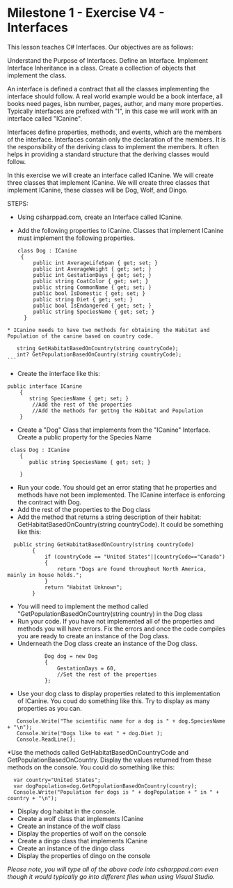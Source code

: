 # Milestone 1 - Exercise V4 - Interfaces

This lesson teaches C# Interfaces. Our objectives are as follows:

Understand the Purpose of Interfaces.
Define an Interface.
Implement Interface Inheritance in a class.
Create a collection of objects that implement the class.

An interface is defined a contract that all the classes implementing the interface should follow. A real world example would be a book interface, all books need pages, isbn number, pages, author, and many more properties. Typically interfaces are prefixed with "I", in this case we will work with an interface called "ICanine".

Interfaces define properties, methods, and events, which are the members of the interface. Interfaces contain only the declaration of the members. It is the responsibility of the deriving class to implement the members. It often helps in providing a standard structure that the deriving classes would follow.

In this exercise we will create an interface called ICanine. We will create three classes that implement ICanine. We will create three classes that implement ICanine, these classes will be Dog, Wolf, and Dingo.

STEPS:
* Using csharppad.com, create an Interface called ICanine.
* Add the following properties to ICanine.  Classes that implement ICanine must implement the following properties.

   ```   
  class Dog : ICanine
    {
        public int AverageLifeSpan { get; set; }
        public int AverageWeight { get; set; }
        public int GestationDays { get; set; }
        public string CoatColor { get; set; }
        public string CommonName { get; set; }
        public bool IsDomestic { get; set; }
        public string Diet { get; set; }
        public bool IsEndangered { get; set; }
        public string SpeciesName { get; set; }
     }
```
* ICanine needs to have two methods for obtaining the Habitat and Population of the canine based on country code. 
 ```
       string GetHabitatBasedOnCountry(string countryCode);
       int? GetPopulationBasedOnCountry(string countryCode);  
    ```
* Create the interface like this:
```                
public interface ICanine
    {
       string SpeciesName { get; set; }
        //Add the rest of the properties
        //Add the methods for gettng the Habitat and Population
    }
```
* Create a "Dog" Class that implements from the "ICanine" Interface. Create a public property for the Species Name
```
 class Dog : ICanine
    {
       public string SpeciesName { get; set; }
    
    }

```
* Run your code. You should get an error stating that he properties and methods have not been implemented. The ICanine interface is   enforcing the contract with Dog.
* Add the rest of the properties to the Dog class
* Add the method that returns a string description of their habitat: GetHabitatBasedOnCountry(string countryCode). It could be   something like this:
```
  public string GetHabitatBasedOnCountry(string countryCode)
        {
            if (countryCode == "United States"||countryCode=="Canada")
            {
                return "Dogs are found throughout North America, mainly in house holds.";
            }
            return "Habitat Unknown";
        }
```
* You will need to implement the method called "GetPopulationBasedOnCountry(string country) in the Dog class
* Run your code. If you have not implemented all of the properties and methods you will have errors. Fix the errors and once the code   compiles you are ready to create an instance of the Dog class.
* Underneath the Dog class create an instance of the Dog class. 
```
            Dog dog = new Dog
            {
                GestationDays = 60,
                //Set the rest of the properties
            };
```


* Use your dog class to display properties related to this implementation of ICanine. You coud do something like this. Try to display as many properties as you can. 
```
   Console.Write("The scientific name for a dog is " + dog.SpeciesName + "\n");
   Console.Write("Dogs like to eat " + dog.Diet );
   Console.ReadLine();
```
*Use the methods called GetHabitatBasedOnCountryCode and GetPopulationBasedOnCountry. Display the values returned from these methods on the console. You could do something like this:
```
  var country="United States";
  var dogPopulation=dog.GetPopulationBasedOnCountry(country);
  Console.Write("Population for dogs is " + dogPopulation + " in " + country + "\n");
```
* Display dog habitat in the console. 
* Create a wolf class that implements ICanine
* Create an instance of the wolf class
* Display the properties of wolf on the console
* Create a dingo class that implements ICanine
* Create an instance of the dingo class
* Display the properties of dingo on the console

*Please note, you will type all of the above code into csharppad.com even though it would typically go into different files when using Visual Studio.*
